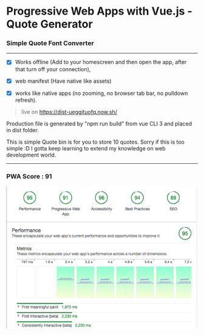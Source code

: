 # Progressive Web Apps with Vue.js - Quote Generator
### Simple Quote Font Converter

---
- [x] Works offline (Add to your homescreen and then open the app, after that turn off your connection), 

- [x] web manifest (Have native like assets)

- [x] works like native apps (no zooming, no browser tab bar, no pulldown refresh).

> live on https://dist-ueggjtuofq.now.sh/

Production file is generated by "npm run build" from vue CLI 3 and placed in dist folder.

This is simple Quote bin is for you to store 10 quotes. Sorry if this is too simple :D I gotta keep learning to extend my knowledge on web development world.

---

### PWA Score : 91

![audit](audit.png)